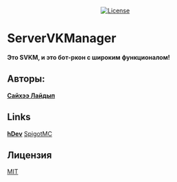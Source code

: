 <p align="center">
<a href="https://choosealicense.com/licenses/mit/"><img src="https://i.imgur.com/Grc42bs.png" alt="License"></a>
</p>


# ServerVKManager

<b>Это SVKM, и это бот-ркон с широким функционалом!</b>

## Авторы:
<a href="https://vk.com/sayhe"><b>Сайхээ Лайдып</b></a>

## Links
<a href="https://vk.com/hdevhome"><b>hDev</b></a>
[SpigotMC](https://www.spigotmc.org/resources/aap.84913/)

## Лицензия
[MIT](https://choosealicense.com/licenses/mit/)
